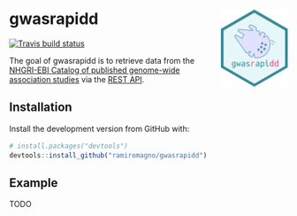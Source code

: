 # gwasrapidd <img src="man/figures/logo.png" align="right" height=140/>

[![Travis build status](https://travis-ci.org/ramiromagno/gwasrapidd.svg?branch=master)](https://travis-ci.org/ramiromagno/gwasrapidd)

The goal of gwasrapidd is to retrieve data from the [NHGRI-EBI Catalog of published genome-wide association studies](https://www.ebi.ac.uk/gwas) via the [REST API](https://www.ebi.ac.uk/gwas/docs/api).


## Installation

Install the development version from GitHub with:

``` r
# install.packages("devtools")
devtools::install_github("ramiromagno/gwasrapidd")
```

## Example

TODO

